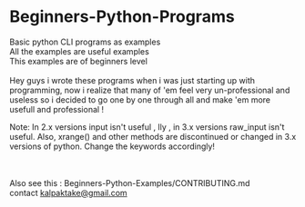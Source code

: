 # Beginners-Python-Programs
Basic python CLI programs as examples<br>
All the examples are useful examples<br>
This examples are of beginners level<br>
<br>
Hey guys i wrote these programs when i was just starting up with programming, now i realize that many of 'em feel very un-professional and useless so i decided to go one by one through all and make 'em more usefull and professional !
<br>

Note: In 2.x versions input isn't useful , lly , in 3.x versions raw_input isn't useful. Also, xrange() and other methods are discontinued or changed in 3.x versions of python. Change the keywords accordingly! 

<br><br>
Also see this : Beginners-Python-Examples/CONTRIBUTING.md<br>
contact kalpaktake@gmail.com
